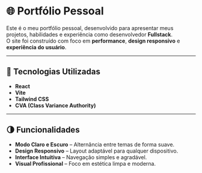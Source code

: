 # 🌐 Portfólio Pessoal

Este é o meu portfólio pessoal, desenvolvido para apresentar meus projetos, habilidades e experiência como desenvolvedor **Fullstack**.  
O site foi construído com foco em **performance**, **design responsivo** e **experiência do usuário**.

---

## 🚀 Tecnologias Utilizadas

- **React**
- **Vite**
- **Tailwind CSS**
- **CVA (Class Variance Authority)**

---

## 🌗 Funcionalidades

- **Modo Claro e Escuro** – Alternância entre temas de forma suave.  
- **Design Responsivo** – Layout adaptável para qualquer dispositivo.  
- **Interface Intuitiva** – Navegação simples e agradável.  
- **Visual Profissional** – Foco em estética limpa e moderna.
